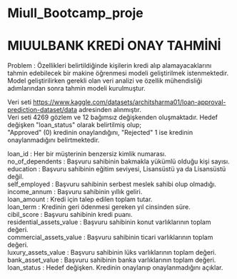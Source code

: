 # Miull_Bootcamp_proje
# MIUULBANK KREDİ ONAY TAHMİNİ #


 Problem : Özellikleri belirtildiğinde kişilerin kredi alıp alamayacaklarını tahmin edebilecek bir makine öğrenmesi
 modeli geliştirilmek istenmektedir. Model geliştirilirken gerekli olan veri analizi ve özellik mühendisliği
 adımlarından sonra tahmin modeli kurulmuştur.

 Veri seti https://www.kaggle.com/datasets/architsharma01/loan-approval-prediction-dataset/data adresinden alınmıştır.  
 Veri seti 4269 gözlem ve 12 bağımsız değişkenden oluşmaktadır. Hedef değişken "loan_status" olarak belirtilmiş olup;  
 "Approved" (0) kredinin onaylandığını, "Rejected" 1 ise kredinin onaylanmadığını belirtmektedir.  

 loan_id : Her bir müşterinin benzersiz kimlik numarası.  
 no_of_dependents : Başvuru sahibinin bakmakla yükümlü olduğu kişi sayısı.  
 education : Başvuru sahibinin eğitim seviyesi, Lisansüstü ya da Lisansüstü değil.  
 self_employed : Başvuru sahibinin serbest meslek sahibi olup olmadığı.  
 income_annum : Başvuru sahibinin yıllık geliri.  
 loan_amount : Kredi için talep edilen toplam tutar.  
 loan_term : Kredinin geri ödenmesi gereken yıl cinsinden süre.  
 cibil_score : Başvuru sahibinin kredi puanı.  
 residential_assets_value : Başvuru sahibinin konut varlıklarının toplam değeri.  
 commercial_assets_value : Başvuru sahibinin ticari varlıklarının toplam değeri.  
 luxury_assets_value : Başvuru sahibinin lüks varlıklarının toplam değeri.  
 bank_asset_value : Başvuru sahibinin banka varlıklarının toplam değeri.  
 loan_status : Hedef değişken. Kredinin onaylanıp onaylanmadığını açıklar.  
